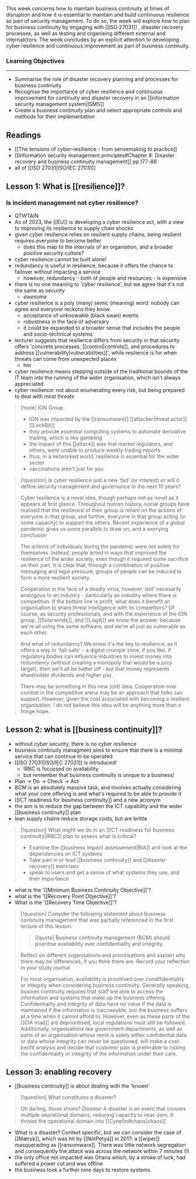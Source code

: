 This week concerns how to maintain business continuity at times of disruption and how it is essential to maintain and build continuous resilience as part of security management. To do so, the week will explore how to plan for business continuity by engaging with [[ISO 27031]] , disaster recovery processes, as well as testing and organising different external and internalctors. The week concludes by an explicit attention to developing cyber resilience and continuous improvement as part of business continuity.

### Learning Objectives

---

- Summarise the role of disaster recovery planning and processes for business continuity
- Recognise the importance of cyber resilience and continuous improvement for continuity and disaster recovery in an [[information security management system|ISMS]]
- Create a business continuity plan and select appropriate controls and methods for their implementation

## Readings
- [[The tensions of cyber-resilience - from sensemaking to practice]]
- [[Information security management principles#Chapter 8: Disaster recovery and business continuity management]] pp.177-88
- all of [[ISO 27031|ISO/IEC 27031]]

## Lesson 1: What is [[resilience]]?

### Is incident management not cyber resilience?
- QTWTAIN
- As of 2023, the [[EU]] is developing a cyber resilience act, with a view to improving its resilience to supply chain shocks
- given cyber resilience relies on resilient supply chains, being resilient requires everyone to become better
	- does this map to the internals of an organistion, and a broader positive security culture?
- cyber resilience cannot be built alone!
- redundancy is useful in resilience, because it offers the chance to failover without impacting a service
	- however, redundancy - both of people and resources - is expensive
- there is no one meaning to 'cyber resilience', but we agree that it's not the same as security
	- _awesome_
- cyber resilience is a poly (many) semic (meaning) word: nobody can agree and everyone reckons they know
	- acceptance of unknowable (black swan) events
	- robustness in the face of adversary
	- it could be expanded to a broader sense that includes the people and socio-technical systems
- lecturer suggests that resilience differs from security in that security offers 'concrete processes, [[control|controls]], and procedures to address [[vulnerability|vulnerabilities]]', while resilience is for when threats can come from unexpected places
	- hm
- cyber resilience means stepping outside of the traditional bounds of the IT team into the running of the wider organisation, which isn't always appreciated
- cyber resilience: not about enumerating every risk, but being prepared to deal with most threats

>[!note] ION Group
>
>- ION was impacted by the [[ransomware]] [[attacker|threat actor]] [[LockBit]]
>- they provide essential computing systems to automate derivative trading, which is like gambling
>- the impact of this [[attack]] was that market regulators, and others, were unable to produce weekly trading reports
>- thus, in a networked world, resilience is essential for the wider sector
>- vaccinations aren't just for you

>[!question] Is cyber resilience just a new ‘fad’ (or interest) or will it define security management and governance in the next 10 years?
>
>Cyber resilience is a novel idea, though perhaps not as novel as it appears at first glance. Throughout human history, social groups have realised that the resilience of their group is reliant on the actions of everyone in that group, and further, everyone in that group acting (in some capacity) to support the others. Recent experience of a global pandemic gives us some parallels to draw on, and a worrying conclusion
>
>The actions of individuals during the pandemic were not solely for themselves. Instead, people acted in ways that improved the resilience of the wider society, even though it required some sacrifice on their part. It is clear that, through a combination of positive messaging and legal pressure, groups of people can be induced to form a more resilient society. 
>
>Cooperation in the face of a deadly virus, however, isnt' necesarily analogous to an industry - particularly an industry where there is competition. If the bottom line is profit, what does it benefit an organisation to share threat intelligence with its competitors? Of course, as security professionals, and with the experience of the ION group, [[Solarwinds]], and [[Log4j]] we know the answer: because we're all using the same software, and we're all just as vulnerable as each other.
>
>And what of redundancy? We know it's the key to resilience, as it offers a way to 'fail-safe' - a digital crumple zone, if you like. If regulatory bodies can influence industries to invest money into redundancy (without creating a monopoly that would be a juicy target), then we'll all be better off - but that money represents shareholder dividends and higher pay. 
>
>There may be something in this new (old) idea. Cooperation over combat in the competitive arena may be an approach that folks can support. However, given the cost associated with becoming a resilient organisation, I do not believe this idea will be anything more than a fringe hope.

## Lesson 2: what is [[business continuity]]?

- without cyber security, there is no cyber resilience
- business continuity managment aims to ensure that there is a minimal service that can continue to be operated
- [[ISO 27031|ISO/IEC 27031]] is introduced!
	- IRBC is focussed on availability
	- but remember that business continuity is unique to a business!
- Plan -> Do -> Check -> Act
- BCM is an absolutely massive task, and involves actually considering what your core offering is and what's required to be able to provide it
- [[ICT readiness for business continuity]] and a new acronym
- the aim is to reduce the gap between the ICT capability and the wider [[business continuity]] plan
- lean supply chains reduce storage costs, but are brittle
>[!question] What might we do in an [[ICT readiness for business continuity|IRBC]] plan to assess what is critical?
>
> - Examine the [[business impact assessement|BIA]] and look at the dependencies on ICT systems
> - Take part in or lead [[business continuity]] and [[disaster recovery]] exercises
> - speak to users and get a sense of what systems they use, and their importance

- what is the '[[Minimum Business Continuity Objective]]'?
- what is the '[[Recovery Point Objective]]'?
- What is the '[[Recovery Time Objective]]'?
>[!question] Consider the following statement about business continuity management that was partially referenced in the first lecture of this lesson:
>
>>[!quote] Business continuity management (BCM) should prioritise availability over confidentiality and integrity.
>
>Reflect on different organisations and prioritisations and explain why there may be differences, if you think there are. Record your reflection in your study journal.
>
>For most organisation, availability is prioritised over condifidentiality or integrity when considering business continuity. Generally speaking, busines continuity requires that staff are able to access the information and systems that make up the business offering. Confidentiality and integrity of data have no value if the data is maintained if the information is inaccessible, but the business suffers at a time when it cannot afford to. However, even as these parts of the [[CIA triad]] are deprioritised, local regulations must still be followed. Additionally, organisations like government departments, as well as parts of an organisation whose remit is solely either confidential data or data whose integrity can never be questioned, will make a cost-benfit analysis and decide that customer pain is preferable to risking the confidentiality or integrity of the information under their care.
>

## Lesson 3: enabling recovery
- [[business continuity]] is about dealing with the 'known'
>[!question] What constitutes a disaster?
>
>Oh darling, those shoes? *Disaster*
>A disaster is an event that crosses multiple oeprational domains, reducing capacity to near-zero. It throws the operational domain into [[Cynefin#chaos|chaos]]
>
- What is a disaster? Context specific, but we can consider the case of [[Mærsk]], which was hit by [[NotPetya]] in 2017: a [[wiper]] masquerading as [[ransomware]]. There was little network segregation and consequently the attack was across the network within 7 minutes (!)
- the only office not impacted was Ghana which, by a stroke of luck, had suffered a power cut and was offline
- the business took a further nine days to restore systems